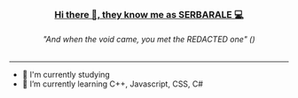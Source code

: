 ### [<p align="center"> Hi there 👋, they know me as SERBARALE 💻](https://github.com/serbarale)
###### <p align="center"> "And when the void came, you met the REDACTED one" ()

---

- 📖 I'm currently studying
- 🌱 I’m currently learning C++, Javascript, CSS, C#
